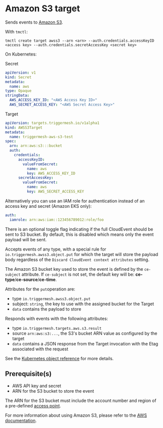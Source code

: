 # Amazon S3 target

Sends events to [Amazon S3](https://aws.amazon.com/s3/).

With `tmctl`:

```
tmctl create target awss3 --arn <arn> --auth.credentials.accessKeyID <access key> --auth.credentials.secretAccessKey <secret key>
```

On Kubernetes:

Secret

```yaml
apiVersion: v1
kind: Secret
metadata:
  name: aws
type: Opaque
stringData:
  AWS_ACCESS_KEY_ID: "<AWS Access Key ID>"
  AWS_SECRET_ACCESS_KEY: "<AWS Secret Access Key>"
```

Target

```yaml
apiVersion: targets.triggermesh.io/v1alpha1
kind: AWSS3Target
metadata:
  name: triggermesh-aws-s3-test
spec:
  arn: arn:aws:s3:::bucket
  auth:
    credentials:
      accessKeyID:
        valueFromSecret:
          name: aws
          key: AWS_ACCESS_KEY_ID
      secretAccessKey:
        valueFromSecret:
          name: aws
          key: AWS_SECRET_ACCESS_KEY
```

Alternatively you can use an IAM role for authentication instead of an access key and secret (Amazon EKS only):

```yaml
auth:
  iamrole: arn:aws:iam::123456789012:role/foo
```

There is an optional toggle flag indicating if the full CloudEvent should be sent
to S3 bucket. By default, this is disabled which means only the event payload
will be sent.

Accepts events of any type, with a special rule for `io.triggermesh.awss3.object.put` for which the target
will store the payload body regardless of the `Discard CloudEvent context attributes` setting.

The Amazon S3 bucket key used to store the event is defined by the `ce-subject` attribute.
If `ce-subject` is not set, the default key will be: **ce-type**/**ce-source**/**ce-time**.

Attributes for the `put`operation are:

* type `io.triggermesh.awss3.object.put`
* subject: `string`, the key to use with the assigned bucket for the Target
* `data` contains the payload to store

Responds with events with the following attributes:

* type `io.triggermesh.targets.aws.s3.result`
* source `arn:aws:s3:...`, the S3's bucket ARN value as configured by the target
* `data` contains a JSON response from the Target invocation with the Etag associated with the request

See the [Kubernetes object reference](../../reference/targets/#targets.triggermesh.io/v1alpha1.AWSS3Target) for more details.

## Prerequisite(s)

- AWS API key and secret
- ARN for the S3 bucket to store the event

The ARN for the S3 bucket must include the account number and region of a
pre-defined [access point][aws-s3-ap].

For more information about using Amazon S3, please refer to the [AWS documentation][docs].

[ce]: https://cloudevents.io/
[docs]: https://docs.aws.amazon.com/s3/
[aws-s3-ap]: https://docs.aws.amazon.com/AmazonS3/latest/dev/access-points.html
[ce-jsonformat]: https://github.com/cloudevents/spec/blob/v1.0/json-format.md

